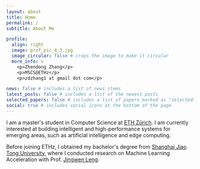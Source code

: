 ```yaml
---
layout: about
title: Home
permalink: /
subtitle: About Me

profile:
  align: right
  image: prof_pic_4_3.jpg
  image_circular: false # crops the image to make it circular
  more_info: >
    <p>Zhendong Zhang</p>
    <p>MSCS@ETHz</p>
    <p>zdzhang1 at gmail dot com</p>

news: false # includes a list of news items
latest_posts: false # includes a list of the newest posts
selected_papers: false # includes a list of papers marked as "selected={true}"
social: true # includes social icons at the bottom of the page
---
```


I am a master's student in Computer Science at [ETH Zürich](https://ethz.ch/en.html). I am currently interested at building intelligent and high-performance systems for emerging areas, such as artificial intelligence and edge computing.

Before joining ETHz, I obtained my bachelor's degree from [Shanghai Jiao Tong University](https://en.sjtu.edu.cn/), where I conducted research on Machine Learning Acceleration with Prof. [Jingwen Leng](https://www.cs.sjtu.edu.cn/~leng-jw/index.html).
